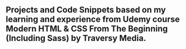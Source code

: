 ## Projects and Code Snippets based on my learning and experience from Udemy course Modern HTML & CSS From The Beginning (Including Sass) by Traversy Media.
